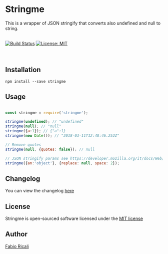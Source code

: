 # Stringme

This is a wrapper of JSON stringify that converts also undefined and null to string.

<br/>
<a href="https://travis-ci.org/fabioricali/stringme" target="_blank"><img src="https://travis-ci.org/fabioricali/stringme.svg?branch=master" title="Build Status"/></a>
<a href="https://opensource.org/licenses/MIT" target="_blank"><img src="https://img.shields.io/badge/License-MIT-yellow.svg" title="License: MIT"/></a>
<br/><br/><br/>

## Installation
```
npm install --save stringme
```

## Usage
```javascript

const stringme = require('stringme');

stringme(undefined); // "undefined"
stringme(null); // "null"
stringme({a:1}); // {"a":1}
stringme(new Date()); // "2018-03-11T12:48:46.252Z"

// Remove quotes
stringme(null, {quotes: false}); // null

// JSON stringify params see https://developer.mozilla.org/it/docs/Web/JavaScript/Reference/Global_Objects/JSON/stringify
stringme({an:'object'}, {replace: null, space: 2});
```

## Changelog
You can view the changelog <a target="_blank" href="https://github.com/fabioricali/stringme/blob/master/CHANGELOG.md">here</a>

## License
Stringme is open-sourced software licensed under the <a target="_blank" href="http://opensource.org/licenses/MIT">MIT license</a>

## Author
<a target="_blank" href="http://rica.li">Fabio Ricali</a>